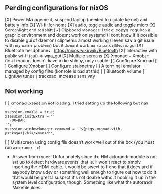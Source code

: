 ## Pending configurations for nixOS

[X] Power Management, suspend laptop (needed to update kernel) and battery info
[X] Wi-fi: for home
[X] audio, toggle audio and toggle micro
[X] Screenlight and redshift
[~] Clipboard manager: I tried:
       copyq: requires a graphic environment and doesnt work on systemd (I dont know if it possible to disable gui of daemon)
       clipmenu: almost working (I even saw a git issue with my same problem) but it doesnt work as kb
       parcellite: no gui
[X] Bluetooth headphones : https://nixos.wiki/wiki/Bluetooth
[X] Interactive with public wi-fi (gui) => wpa_gui
[X] Multiple screens
[X] Xmonad + Xmobar: first iteration doesn't have to be shinny, only usable.
[ ] Configure Xmonad
[ ] Configure Xmobar
[ ] Configure stalonetray
[ ] A terminal emulator managed by config files (konsole is bad at this)
[ ] Bluetooth volume
[ ] LightDM tune
[ ] trackpad: increase sensivity

## Not working

[ ] xmonad .xsession not loading. I tried setting up the following but nah

```
xsession.enable = true;
xsession.initExtra = ''
  FOO=BAR
'';
xsession.windowManager.command = ''${pkgs.xmonad-with-packages}/bin/xmonad'';
```

[ ] Multiscreen using config file doesn't work well out of the box (you must run `autorandr -c`)
  - Answer from rycee: Unfortunately since the HM autorandr module is not set up to detect hardware events, that is, it won't react to simply inserting the HDMI cable. It would be sweet to fix so that it does and if anybody know udev or something well enough to figure out how to do it that would be great.I suspect it's not doable without hooking it up in the system level configuration, though. Something like what the autorandr Makefile does.

